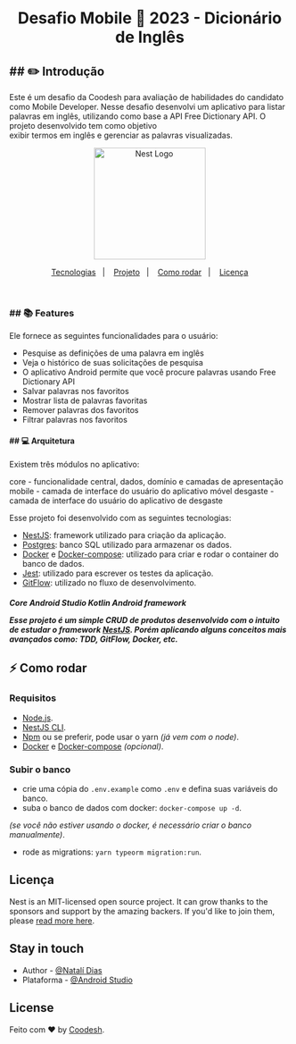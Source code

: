 

 <h1 align="center">
  Desafio Mobile 🏅 2023 - Dicionário de Inglês
</h1>





<h2 align="vertical">
  ## ✏️ Introdução
</h2>

  Este é um desafio da Coodesh para avaliação de habilidades do candidato como Mobile Developer.
  Nesse desafio desenvolvi  um aplicativo para listar palavras em inglês, utilizando como base a API Free Dictionary API. O projeto desenvolvido tem como objetivo     
  exibir termos em inglês e gerenciar as palavras visualizadas.


<p align="center">
  <a href="https://media.discordapp.net/attachments/1019265341311963186/1070501163625087057/Original2x.png?width=720&height=221" target="blank"><img src="https://media.discordapp.net/attachments/1019265341311963186/1070501163625087057/Original2x.png?width=720&height=221" width="200" alt="Nest Logo" /></a>
</p>


<p align="center">
  <a href="#-tecnologias">Tecnologias</a>&nbsp;&nbsp;&nbsp;|&nbsp;&nbsp;&nbsp;
  <a href="#-projeto">Projeto</a>&nbsp;&nbsp;&nbsp;|&nbsp;&nbsp;&nbsp;
  <a href="#-como-rodar">Como rodar</a>&nbsp;&nbsp;&nbsp;|&nbsp;&nbsp;&nbsp;
  <a href="#-licença">Licença</a>
</p>

<br>


 <h3 align="vertical">
  ## 📚 Features
</h3>


Ele fornece as seguintes funcionalidades para o usuário:

- Pesquise as definições de uma palavra em inglês
- Veja o histórico de suas solicitações de pesquisa
- O aplicativo Android permite que você procure palavras usando Free Dictionary API
- Salvar palavras nos favoritos
- Mostrar lista de palavras favoritas
- Remover palavras dos favoritos
- Filtrar palavras nos favoritos

<h4 align="vertical">
  ## 💻 Arquitetura
</h4>
Existem três módulos no aplicativo:

core - funcionalidade central, dados, domínio e camadas de apresentação
mobile - camada de interface do usuário do aplicativo móvel
desgaste - camada de interface do usuário do aplicativo de desgaste

Esse projeto foi desenvolvido com as seguintes tecnologias:

- [NestJS](https://nestjs.com/): framework utilizado para criação da aplicação.
- [Postgres](https://www.postgresql.org/): banco SQL utilizado para armazenar os dados.
- [Docker](https://www.docker.com/) e [Docker-compose](https://docs.docker.com/compose/install/): utilizado para criar e rodar o container do banco de dados.
- [Jest](https://jestjs.io/): utilizado para escrever os testes da aplicação.
- [GitFlow](https://github.com/nvie/gitflow): utilizado no fluxo de desenvolvimento.


<h5
## Tech Stack
<h/5>
Core
Android Studio
Kotlin
Android framework
 

Esse projeto é um simple CRUD de produtos desenvolvido com o intuito de estudar o framework [NestJS](https://nestjs.com/). Porém aplicando alguns conceitos mais avançados como: TDD, GitFlow, Docker, etc.

## ⚡ Como rodar

### Requisitos

- [Node.js](https://nodejs.org/en/).
- [NestJS CLI](https://docs.nestjs.com/first-steps).
- [Npm](https://yarnpkg.com/) ou se preferir, pode usar o yarn _(já vem com o node)_.
- [Docker](https://www.docker.com/) e [Docker-compose](https://docs.docker.com/compose/install/) _(opcional)_.

### Subir o banco

- crie uma cópia do `.env.example` como `.env` e defina suas variáveis do banco.
- suba o banco de dados com docker: `docker-compose up -d`.

_(se você não estiver usando o docker, é necessário criar o banco manualmente)_.
- rode as migrations: `yarn typeorm migration:run`.





## Licença

Nest is an MIT-licensed open source project. It can grow thanks to the sponsors and support by the amazing backers. If you'd like to join them, please [read more here](https://support.google.com/android/?hl=pt-BR#topic=7313011).

## Stay in touch

- Author - [@Natalí Dias](https://kamilmysliwiec.com)
- Plataforma - [@Android Studio](https://developer.android.com/studio/intro?hl=pt-br)

## License
Feito com ♥ by [Coodesh](https://coodesh.com).
